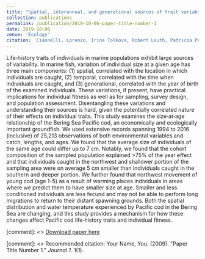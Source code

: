 ```yaml
---
title: "Spatial, interannual, and generational sources of trait variability in a marine population"
collection: publications
permalink: /publication/2019-10-06-paper-title-number-1
date: 2019-10-06
venue: 'Ecology'
citation: 'Ciannelli, Lorenzo, Irina Tolkova, Robert Lauth, Patricia Puerta, Thomas Helser, Alix Gitelman, and Grant Thompson. &quot;Spatial, interannual, and generational sources of trait variability in a marine population.&quot; <i> Ecology <\i> (2019).'
---
```

Life‐history traits of individuals in marine populations exhibit large sources of variability. In marine fish, variation of individual size at a given age has three main components: (1) spatial, correlated with the location in which individuals are caught, (2) temporal, correlated with the time when individuals are caught, and (3) generational, correlated with the year of birth of the examined individuals. These variations, if present, have practical implications for individual fitness as well as for sampling, survey design, and population assessment. Disentangling these variations and understanding their sources is hard, given the potentially correlated nature of their effects on individual traits. This study examines the size‐at‐age relationship of the Bering Sea Pacific cod, an economically and ecologically important groundfish. We used extensive records spanning 1994 to 2016 (inclusive) of 25,213 observations of both environmental variables and catch, lengths, and ages. We found that the average size of individuals of the same age could differ up to 7 cm. Notably, we found that the cohort composition of the sampled population explained >75% of the year effect and that individuals caught in the northwest and shallower portion of the sampling area were on average 5 cm smaller than individuals caught in the southern and deeper portion. We further found that northwest movement of young cod (age 1–5) as a result of warming places individuals in areas where we predict them to have smaller size at age. Smaller and less conditioned individuals are less fecund and may not be able to perform long migrations to return to their distant spawning grounds. Both the spatial distribution and water temperature experienced by Pacific cod in the Bering Sea are changing, and this study provides a mechanism for how these changes affect Pacific cod life‐history traits and individual fitness.

[comment]: <> [Download paper here](http://academicpages.github.io/files/paper1.pdf)

[comment]: <> Recommended citation: Your Name, You. (2009). "Paper Title Number 1." <i>Journal 1</i>. 1(1).
